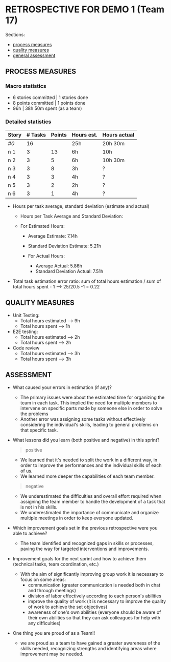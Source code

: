 RETROSPECTIVE FOR DEMO 1 (Team 17)
=====================================

Sections:

- [process measures](#process-measures)
- [quality measures](#quality-measures)
- [general assessment](#assessment)

## PROCESS MEASURES 

### Macro statistics

- 6 stories committed | 1 stories done 
- 8 points committed | 1 points done 
- 96h | 38h 50m spent (as a team)

### Detailed statistics

| Story | # Tasks | Points | Hours est. | Hours actual |
| ----- | ------- | ------ | ---------- | ------------ |
| _#0_  | 16      |        | 25h        | 20h 30m      |
| n 1   | 3       | 13     | 6h         | 10h          |
| n 2   | 3       | 5      | 6h         | 10h 30m      |
| n 3   | 3       | 8      | 3h         | ?            |
| n 4   | 3       | 3      | 4h         | ?            |
| n 5   | 3       | 2      | 2h         | ?            |
| n 6   | 3       | 1      | 4h         | ?            |


- Hours per task average, standard deviation (estimate and actual)

  - Hours per Task Average and Standard Deviation:

  - For Estimated Hours:
      - Average Estimate: 7.14h
      - Standard Deviation Estimate: 5.21h

    - For Actual Hours:
      - Average Actual: 5.86h
      - Standard Deviation Actual: 7.51h

- Total task estimation error ratio: sum of total hours estimation / sum of total hours spent - 1 --> 25/20.5 -1 = 0.22


## QUALITY MEASURES 

- Unit Testing:
  - Total hours estimated --> 9h
  - Total hours spent --> 1h
- E2E testing:
  - Total hours estimated --> 2h
  - Total hours spent --> 2h
- Code review 
  - Total hours estimated --> 3h
  - Total hours spent --> 3h
  

## ASSESSMENT

- What caused your errors in estimation (if any)?

  - The primary issues were about the estimated time for organizing the team in each task. This implied the need for multiple members to intervene on specific parts made by someone else in order to solve the problems
  - Another error was assigning some tasks without effectively considering the individual's skills, leading to general problems on that specific task.

- What lessons did you learn (both positive and negative) in this sprint?

  > positive
  - We learned that it's needed to split the work in a different way, in order to improve the performances and the individual skills of each of us.
  - We learned more deeper the capabilities of each team member. 

  > negative
  - We underestimated the difficulties and overall effort required when assigning the team member to handle the development of a task that is not in his skills.
  - We underestimated the importance of communicate and organize multiple meetings in order to keep everyone updated. 

- Which improvement goals set in the previous retrospective were you able to achieve? 
  
  - The team identified and recognized gaps in skills or processes, paving the way for targeted interventions and improvements.

- Improvement goals for the next sprint and how to achieve them (technical tasks, team coordination, etc.)

  - With the aim of significantly improving group work it is necessary to focus on some areas:
    - communication (greater communication is needed both in chat and through meetings)
    - division of labor effectively according to each person's abilities
    - improve the quality of work (it is necessary to improve the quality of work to achieve the set objectives)
    - awareness of one's own abilities (everyone should be aware of their own abilities so that they can ask colleagues for help with any difficulties) 

- One thing you are proud of as a Team!!

  - we are proud as a team to have gained a greater awareness of the skills needed, recognizing strengths and identifying areas where improvement may be needed.
